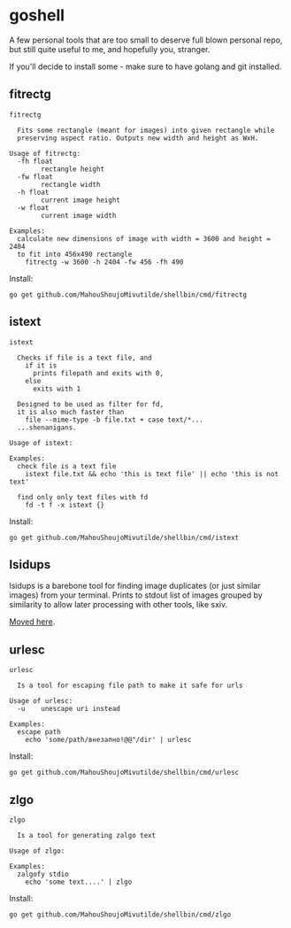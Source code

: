 # goshell

A few personal tools that are too small to deserve full blown personal repo, but still quite useful to me, and hopefully you, stranger.

If you'll decide to install some - make sure to have golang and git installed.



## fitrectg

```
fitrectg

  Fits some rectangle (meant for images) into given rectangle while
  preserving aspect ratio. Outputs new width and height as WxH.

Usage of fitrectg:
  -fh float
    	rectangle height
  -fw float
    	rectangle width
  -h float
    	current image height
  -w float
    	current image width

Examples:
  calculate new dimensions of image with width = 3600 and height = 2404
  to fit into 456x490 rectangle
    fitrectg -w 3600 -h 2404 -fw 456 -fh 490
```

Install:

```
go get github.com/MahouShoujoMivutilde/shellbin/cmd/fitrectg
```


## istext

```
istext

  Checks if file is a text file, and
    if it is
      prints filepath and exits with 0,
    else
      exits with 1

  Designed to be used as filter for fd,
  it is also much faster than
    file --mime-type -b file.txt + case text/*...
  ...shenanigans.

Usage of istext:

Examples:
  check file is a text file
    istext file.txt && echo 'this is text file' || echo 'this is not text'

  find only only text files with fd
    fd -t f -x istext {}
```

Install:

```
go get github.com/MahouShoujoMivutilde/shellbin/cmd/istext
```


## lsidups

lsidups is a barebone tool for finding image duplicates (or just similar images) from your terminal. Prints to stdout list of images grouped by similarity to allow later processing with other tools, like sxiv.

[Moved here](https://github.com/MahouShoujoMivutilde/lsidups).


## urlesc

```
urlesc

  Is a tool for escaping file path to make it safe for urls

Usage of urlesc:
  -u	unescape uri instead

Examples:
  escape path
    echo 'some/path/внезапно!@@"/dir' | urlesc
```

Install:

```
go get github.com/MahouShoujoMivutilde/shellbin/cmd/urlesc
```


## zlgo

```
zlgo

  Is a tool for generating zalgo text

Usage of zlgo:

Examples:
  zalgofy stdio
    echo 'some text....' | zlgo
```

Install:

```
go get github.com/MahouShoujoMivutilde/shellbin/cmd/zlgo
```

